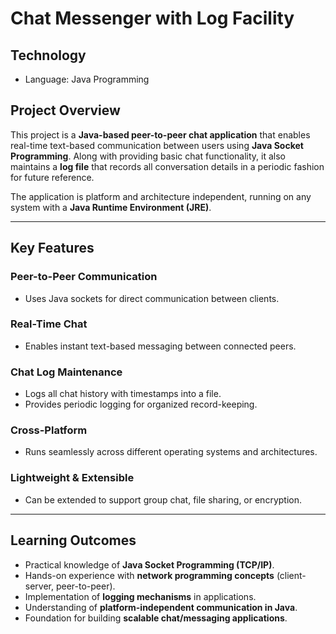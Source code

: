 # Chat Messenger with Log Facility

## Technology
- Language: Java Programming

## Project Overview
This project is a **Java-based peer-to-peer chat application** that enables real-time text-based communication between users using **Java Socket Programming**. 
Along with providing basic chat functionality, it also maintains a **log file** that records all conversation details in a periodic fashion for future reference. 

The application is platform and architecture independent, running on any system with a **Java Runtime Environment (JRE)**.

---

## Key Features

### Peer-to-Peer Communication
- Uses Java sockets for direct communication between clients. 

### Real-Time Chat
- Enables instant text-based messaging between connected peers.

### Chat Log Maintenance
- Logs all chat history with timestamps into a file. 
- Provides periodic logging for organized record-keeping. 

### Cross-Platform
- Runs seamlessly across different operating systems and architectures. 

### Lightweight & Extensible
- Can be extended to support group chat, file sharing, or encryption. 

---

## Learning Outcomes
- Practical knowledge of **Java Socket Programming (TCP/IP)**. 
- Hands-on experience with **network programming concepts** (client-server, peer-to-peer). 
- Implementation of **logging mechanisms** in applications. 
- Understanding of **platform-independent communication in Java**. 
- Foundation for building **scalable chat/messaging applications**. 

